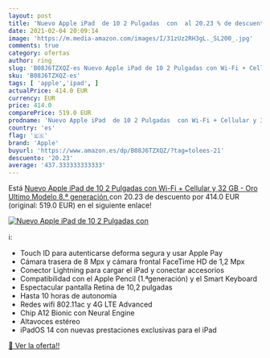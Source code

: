 ```yaml
---
layout: post
title: 'Nuevo Apple iPad  de 10 2 Pulgadas  con  al 20.23 % de descuento'
date: 2021-02-04 20:09:14
image: 'https://m.media-amazon.com/images/I/31zUz2RH3gL._SL200_.jpg'
comments: true
category: ofertas
author: ring
slug: 'B08J6TZXQZ-es Nuevo Apple iPad de 10 2 Pulgadas con Wi-Fi + Cellular y...'
sku: 'B08J6TZXQZ-es'
tags: [ 'apple','ipad', ]
actualPrice: 414.0 EUR
currency: EUR
price: 414.0
comparePrice: 519.0 EUR
prodname: 'Nuevo Apple iPad  de 10 2 Pulgadas  con Wi-Fi + Cellular y 32 GB  - Oro  Ultimo Modelo  8.ª generación '
country: 'es'
flag: '🇪🇸'
brand: 'Apple'
buyurl: 'https://www.amazon.es/dp/B08J6TZXQZ/?tag=tolees-21'
descuento: '20.23'
average: '437.333333333333'
---
```


Está [Nuevo Apple iPad  de 10 2 Pulgadas  con Wi-Fi + Cellular y 32 GB  - Oro  Ultimo Modelo  8.ª generación ](https://www.amazon.es/dp/B08J6TZXQZ/?tag=tolees-21) con 20.23 de descuento por 414.0 EUR (original: 519.0 EUR) en el siguiente enlace!

[![Nuevo Apple iPad  de 10 2 Pulgadas  con ](https://m.media-amazon.com/images/I/31zUz2RH3gL._SL200_.jpg)](https://www.amazon.es/dp/B08J6TZXQZ/?tag=tolees-21)

ℹ️:

- Touch ID para autenticarse deforma segura y usar Apple Pay
- Cámara trasera de 8 Mpx y cámara frontal FaceTime HD de 1,2 Mpx
- Conector Lightning para cargar el iPad y conectar accesorios
- Compatibilidad con el Apple Pencil (1.ªgeneración) y el Smart Keyboard
- Espectacular pantalla Retina de 10,2 pulgadas
- Hasta 10 horas de autonomía
- Redes wifi 802.11ac y 4G LTE Advanced
- Chip A12 Bionic con Neural Engine
- Altavoces estéreo
- iPadOS 14 con nuevas prestaciones exclusivas para el iPad

[🛒 Ver la oferta!!](https://www.amazon.es/dp/B08J6TZXQZ/?tag=tolees-21)
